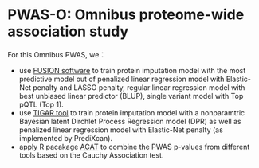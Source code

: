 # PWAS-O: Omnibus proteome-wide association study


For this Omnibus PWAS, we：
* use [FUSION software](http://gusevlab.org/projects/fusion/) to train protein imputation model with the most predictive model out of penalized linear regression model with Elastic-Net penalty and LASSO penalty, regular linear regression model with best unbiased linear predictor (BLUP), single variant model with Top pQTL (Top 1).
* use [TIGAR tool](https://github.com/yanglab-emory/TIGAR) to train protein imputation model with a nonparamtric Bayesian latent Dirchlet Process Regression model (DPR) as well as penalized linear regression model with Elastic-Net penalty (as implemented by PrediXcan).
* apply R pacakage [ACAT](https://github.com/yaowuliu/ACAT) to combine the PWAS p-values from different tools based on the Cauchy Association test.
